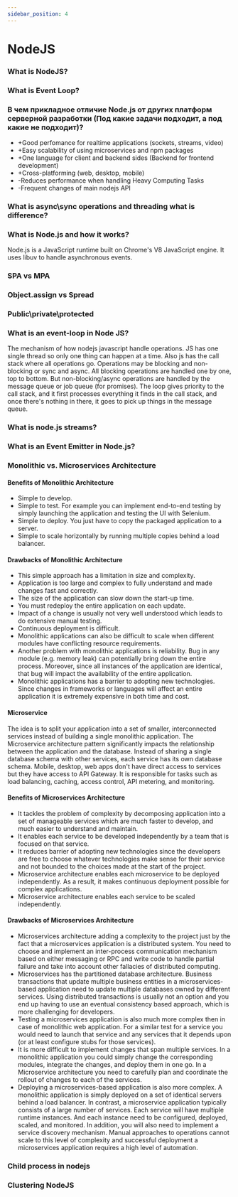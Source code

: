 ```yaml
---
sidebar_position: 4
---
```


# NodeJS

### What is NodeJS?

### What is Event Loop?

### В чем прикладное отличие Node.js от других платформ серверной разработки (Под какие задачи подходит, а под какие не подходит)?

-   +Good perfomance for realtime applications (sockets, streams, video)
-   +Easy scalability of using microservices and npm packages
-   +One language for client and backend sides (Backend for frontend development)
-   +Cross-platforming (web, desktop, mobile)
-   -Reduces performance when handling Heavy Computing Tasks
-   -Frequent changes of main nodejs API

### What is async\sync operations and threading what is difference?

### What is Node.js and how it works?

Node.js is a JavaScript runtime built on Chrome's V8 JavaScript engine. It uses libuv to handle asynchronous events.

### SPA vs MPA

### Object.assign vs Spread

### Public\private\protected

### What is an event-loop in Node JS?

The mechanism of how nodejs javascript handle operations. JS has one single thread so only one thing can happen at a time. Also js has the call stack where all operations go. Operations may be blocking and non-blocking or sync and async. All blocking operations are handled one by one, top to bottom. But non-blocking/async operations are handled by the message queue or job queue (for promises). The loop gives priority to the call stack, and it first processes everything it finds in the call stack, and once there's nothing in there, it goes to pick up things in the message queue.

### What is node.js streams?

### What is an Event Emitter in Node.js?

### Monolithic vs. Microservices Architecture

#### Benefits of Monolithic Architecture

-   Simple to develop.
-   Simple to test. For example you can implement end-to-end testing by simply launching the application and testing the UI with Selenium.
-   Simple to deploy. You just have to copy the packaged application to a server.
-   Simple to scale horizontally by running multiple copies behind a load balancer.

#### Drawbacks of Monolithic Architecture

-   This simple approach has a limitation in size and complexity.
-   Application is too large and complex to fully understand and made changes fast and correctly.
-   The size of the application can slow down the start-up time.
-   You must redeploy the entire application on each update.
-   Impact of a change is usually not very well understood which leads to do extensive manual testing.
-   Continuous deployment is difficult.
-   Monolithic applications can also be difficult to scale when different modules have conflicting resource requirements.
-   Another problem with monolithic applications is reliability. Bug in any module (e.g. memory leak) can potentially bring down the entire process. Moreover, since all instances of the application are identical, that bug will impact the availability of the entire application.
-   Monolithic applications has a barrier to adopting new technologies. Since changes in frameworks or languages will affect an entire application it is extremely expensive in both time and cost.

#### Microservice

The idea is to split your application into a set of smaller, interconnected services instead of building a single monolithic application. The Microservice architecture pattern significantly impacts the relationship between the application and the database. Instead of sharing a single database schema with other services, each service has its own database schema. Mobile, desktop, web apps don't have direct access to services but they have access to API Gateway. It is responsible for tasks such as load balancing, caching, access control, API metering, and monitoring.

#### Benefits of Microservices Architecture

-   It tackles the problem of complexity by decomposing application into a set of manageable services which are much faster to develop, and much easier to understand and maintain.
-   It enables each service to be developed independently by a team that is focused on that service.
-   It reduces barrier of adopting new technologies since the developers are free to choose whatever technologies make sense for their service and not bounded to the choices made at the start of the project.
-   Microservice architecture enables each microservice to be deployed independently. As a result, it makes continuous deployment possible for complex applications.
-   Microservice architecture enables each service to be scaled independently.

#### Drawbacks of Microservices Architecture

-   Microservices architecture adding a complexity to the project just by the fact that a microservices application is a distributed system. You need to choose and implement an inter-process communication mechanism based on either messaging or RPC and write code to handle partial failure and take into account other fallacies of distributed computing.
-   Microservices has the partitioned database architecture. Business transactions that update multiple business entities in a microservices-based application need to update multiple databases owned by different services. Using distributed transactions is usually not an option and you end up having to use an eventual consistency based approach, which is more challenging for developers.
-   Testing a microservices application is also much more complex then in case of monolithic web application. For a similar test for a service you would need to launch that service and any services that it depends upon (or at least configure stubs for those services).
-   It is more difficult to implement changes that span multiple services. In a monolithic application you could simply change the corresponding modules, integrate the changes, and deploy them in one go. In a Microservice architecture you need to carefully plan and coordinate the rollout of changes to each of the services.
-   Deploying a microservices-based application is also more complex. A monolithic application is simply deployed on a set of identical servers behind a load balancer. In contrast, a microservice application typically consists of a large number of services. Each service will have multiple runtime instances. And each instance need to be configured, deployed, scaled, and monitored. In addition, you will also need to implement a service discovery mechanism. Manual approaches to operations cannot scale to this level of complexity and successful deployment a microservices application requires a high level of automation.

### Child process in nodejs

### Clustering NodeJS
